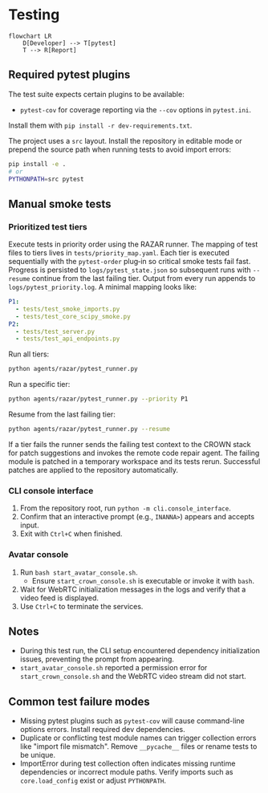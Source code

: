 # Testing

```mermaid
flowchart LR
    D[Developer] --> T[pytest]
    T --> R[Report]
```

## Required pytest plugins

The test suite expects certain plugins to be available:

- `pytest-cov` for coverage reporting via the `--cov` options in `pytest.ini`.

Install them with `pip install -r dev-requirements.txt`.

The project uses a `src` layout. Install the repository in editable mode or
prepend the source path when running tests to avoid import errors:

```bash
pip install -e .
# or
PYTHONPATH=src pytest
```

## Manual smoke tests

### Prioritized test tiers

Execute tests in priority order using the RAZAR runner. The mapping of test
files to tiers lives in `tests/priority_map.yaml`.  Each tier is executed
sequentially with the `pytest-order` plug‑in so critical smoke tests fail fast.
Progress is persisted to `logs/pytest_state.json` so subsequent runs with
`--resume` continue from the last failing tier. Output from every run appends
to `logs/pytest_priority.log`.  A minimal mapping looks like:

```yaml
P1:
  - tests/test_smoke_imports.py
  - tests/test_core_scipy_smoke.py
P2:
  - tests/test_server.py
  - tests/test_api_endpoints.py
```

Run all tiers:

```bash
python agents/razar/pytest_runner.py
```

Run a specific tier:

```bash
python agents/razar/pytest_runner.py --priority P1
```

Resume from the last failing tier:

```bash
python agents/razar/pytest_runner.py --resume
```

If a tier fails the runner sends the failing test context to the CROWN stack for
patch suggestions and invokes the remote code repair agent. The failing module
is patched in a temporary workspace and its tests rerun. Successful patches are
applied to the repository automatically.

### CLI console interface

1. From the repository root, run `python -m cli.console_interface`.
1. Confirm that an interactive prompt (e.g., `INANNA>`) appears and accepts input.
1. Exit with `Ctrl+C` when finished.

### Avatar console

1. Run `bash start_avatar_console.sh`.
   - Ensure `start_crown_console.sh` is executable or invoke it with `bash`.
1. Wait for WebRTC initialization messages in the logs and verify that a video feed is displayed.
1. Use `Ctrl+C` to terminate the services.

## Notes

- During this test run, the CLI setup encountered dependency initialization issues, preventing the prompt from appearing.
- `start_avatar_console.sh` reported a permission error for `start_crown_console.sh` and the WebRTC video stream did not start.

## Common test failure modes

- Missing pytest plugins such as `pytest-cov` will cause command-line options errors. Install required dev dependencies.
- Duplicate or conflicting test module names can trigger collection errors like "import file mismatch". Remove `__pycache__` files or rename tests to be unique.
- ImportError during test collection often indicates missing runtime dependencies or incorrect module paths. Verify imports such as `core.load_config` exist or adjust `PYTHONPATH`.
